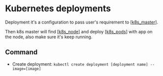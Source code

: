 # Kubernetes deployments

Deployment it's a configuration to pass user's requirement to [[k8s_master]].

Then k8s master will find [[k8s_node]] and deploy [[k8s_pods]] with app on the node, also make sure it's keep running.


## Command
- Create deployment: `kubectl create deployment [deployment name] --image=[image]`

[//begin]: # "Autogenerated link references for markdown compatibility"
[k8s_node]: k8s_node "Kubernetes node"
[k8s_master]: k8s_master "Kubernetes master"
[k8s_pods]: k8s_pods "Kubernetes Pods"
[//end]: # "Autogenerated link references"